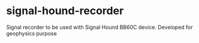 # signal-hound-recorder
Signal recorder to be used with Signal Hound BB60C device. Developed for geophysics purpose
